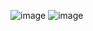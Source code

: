 ![image](https://github.com/Jiyarathore/Leetcode/assets/96529109/9ca22806-1a76-4661-b060-9dd2d1154be9)
![image](https://github.com/Jiyarathore/Leetcode/assets/96529109/de0312da-b7f7-489f-9835-cc1d04c26b33)
